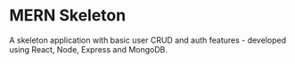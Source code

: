 # MERN Skeleton

A skeleton application with basic user CRUD and auth features - developed using React, Node, Express and MongoDB.

<!-- ![MERN Skeleton](https://mernbook.s3.amazonaws.com/git+/skeleton2.png "MERN Skeleton") -->

<!-- ### [Live Demo](http://skeleton2.mernbook.com/ "MERN Skeleton") -->

<!-- #### What you need to run this code
1. Node (13.12.0)
2. NPM (6.14.4) or Yarn (1.22.4)
3. MongoDB (4.2.0)

####  How to run this code
1. Make sure MongoDB is running on your system
2. Clone this repository
3. Open command line in the cloned folder,
   - To install dependencies, run ```  npm install  ``` or ``` yarn ```
   - To run the application for development, run ```  npm run development  ``` or ``` yarn development ```
4. Open [localhost:3000](http://localhost:3000/) in the browser
---- -->
